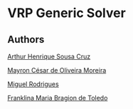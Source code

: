 # VRP Generic Solver

## Authors

[Arthur Henrique Sousa Cruz](https://github.com/thuzax/)

[Mayron César de Oliveira Moreira](https://github.com/mayronmoreira)

[Miguel Rodrigues](https://github.com/ElMigu17)

[Franklina Maria Bragion de Toledo](https://sites.icmc.usp.br/fran/wiki/pmwiki.php)